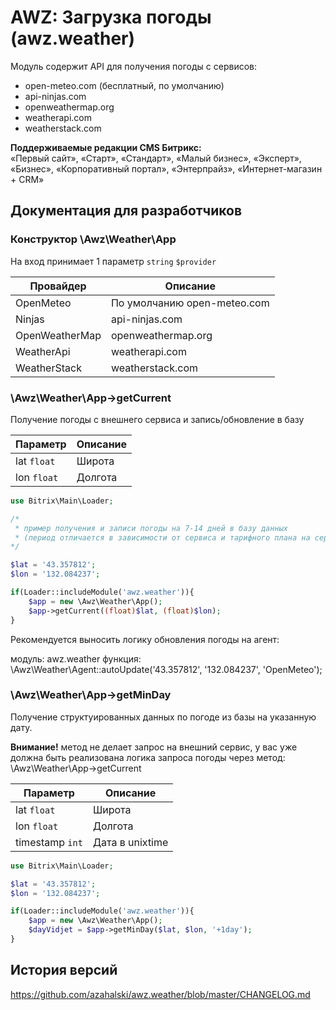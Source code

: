 # AWZ: Загрузка погоды (awz.weather)

<!-- desc-start -->

Модуль содержит API для получения погоды с сервисов:

* open-meteo.com (бесплатный, по умолчанию)
* api-ninjas.com
* openweathermap.org
* weatherapi.com
* weatherstack.com

**Поддерживаемые редакции CMS Битрикс:**<br>
«Первый сайт», «Старт», «Стандарт», «Малый бизнес», «Эксперт», «Бизнес», «Корпоративный портал», «Энтерпрайз», «Интернет-магазин + CRM»

<!-- desc-end -->

## Документация для разработчиков

<!-- dev-start -->

### Конструктор \Awz\Weather\App

На вход принимает 1 параметр `string` `$provider`

| Провайдер      | Описание                    |
|----------------|-----------------------------|
| OpenMeteo      | По умолчанию open-meteo.com |
| Ninjas         | api-ninjas.com              |
| OpenWeatherMap | openweathermap.org          |
| WeatherApi     | weatherapi.com              |
| WeatherStack   | weatherstack.com            |

### \Awz\Weather\App->getCurrent

Получение погоды с внешнего сервиса и запись/обновление в базу

| Параметр      | Описание |
|---------------|----------|
| lat `float`   | Широта   |
| lon `float`   | Долгота  |

```php
use Bitrix\Main\Loader;

/*
 * пример получения и записи погоды на 7-14 дней в базу данных
 * (период отличается в зависимости от сервиса и тарифного плана на сервисе)
*/

$lat = '43.357812';
$lon = '132.084237';

if(Loader::includeModule('awz.weather')){
    $app = new \Awz\Weather\App();
    $app->getCurrent((float)$lat, (float)$lon);
}

```

Рекомендуется выносить логику обновления погоды на агент:

модуль: awz.weather
функция: \\Awz\\Weather\\Agent::autoUpdate('43.357812', '132.084237', 'OpenMeteo');

### \Awz\Weather\App->getMinDay

Получение структуированных данных по погоде из базы на указанную дату. 

**Внимание!** метод не делает запрос на внешний сервис, 
у вас уже должна быть реализована логика запроса погоды через метод: \Awz\Weather\App->getCurrent

| Параметр        | Описание        |
|-----------------|-----------------|
| lat `float`     | Широта          |
| lon `float`     | Долгота         |
| timestamp `int` | Дата в unixtime |

```php
use Bitrix\Main\Loader;

$lat = '43.357812';
$lon = '132.084237';

if(Loader::includeModule('awz.weather')){
    $app = new \Awz\Weather\App();
    $dayVidjet = $app->getMinDay($lat, $lon, '+1day');
}

```

<!-- dev-end -->

<!-- cl-start -->
## История версий

https://github.com/azahalski/awz.weather/blob/master/CHANGELOG.md

<!-- cl-end -->